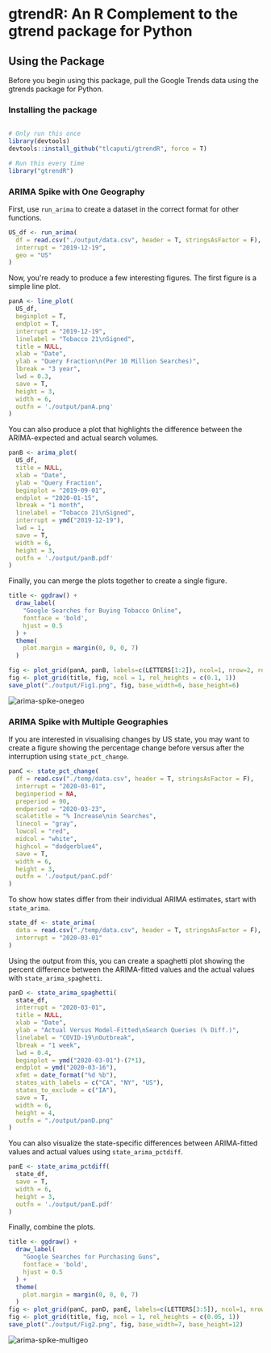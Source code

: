 # gtrendR: An R Complement to the gtrend package for Python

## Using the Package

Before you begin using this package, pull the Google Trends data using the gtrends package for Python.

### Installing the package

```r

# Only run this once
library(devtools)
devtools::install_github("tlcaputi/gtrendR", force = T)

# Run this every time
library("gtrendR")

```

### ARIMA Spike with One Geography

First, use `run_arima` to create a dataset in the correct format for other functions.

```r
US_df <- run_arima(
  df = read.csv("./output/data.csv", header = T, stringsAsFactor = F),
  interrupt = "2019-12-19",
  geo = "US"
)
```

Now, you're ready to produce a few interesting figures. The first figure is a simple line plot.


```r
panA <- line_plot(
  US_df,
  beginplot = T,
  endplot = T,
  interrupt = "2019-12-19",
  linelabel = "Tobacco 21\nSigned",
  title = NULL,
  xlab = "Date",
  ylab = "Query Fraction\n(Per 10 Million Searches)",
  lbreak = "3 year",
  lwd = 0.3,
  save = T,
  height = 3,
  width = 6,
  outfn = './output/panA.png'
)
```

You can also produce a plot that highlights the difference between the ARIMA-expected and actual search volumes.

```r
panB <- arima_plot(
  US_df,
  title = NULL,
  xlab = "Date",
  ylab = "Query Fraction",
  beginplot = "2019-09-01",
  endplot = "2020-01-15",
  lbreak = "1 month",
  linelabel = "Tobacco 21\nSigned",
  interrupt = ymd("2019-12-19"),
  lwd = 1,
  save = T,
  width = 6,
  height = 3,
  outfn = './output/panB.pdf'
)
```

Finally, you can merge the plots together to create a single figure.

```r
title <- ggdraw() +
  draw_label(
    "Google Searches for Buying Tobacco Online",
    fontface = 'bold',
    hjust = 0.5
  ) +
  theme(
    plot.margin = margin(0, 0, 0, 7)
  )

fig <- plot_grid(panA, panB, labels=c(LETTERS[1:2]), ncol=1, nrow=2, rel_heights=c(1,1))
fig <- plot_grid(title, fig, ncol = 1, rel_heights = c(0.1, 1))
save_plot("./output/Fig1.png", fig, base_width=6, base_height=6)
```

![arima-spike-onegeo](images/Fig1.png)


### ARIMA Spike with Multiple Geographies

If you are interested in visualising changes by US state, you may want to create a figure showing the percentage change before versus after the interruption using `state_pct_change`.


```r
panC <- state_pct_change(
  df = read.csv("./temp/data.csv", header = T, stringsAsFactor = F),
  interrupt = "2020-03-01",
  beginperiod = NA,
  preperiod = 90,
  endperiod = "2020-03-23",
  scaletitle = "% Increase\nin Searches",
  linecol = "gray",
  lowcol = "red",
  midcol = "white",
  highcol = "dodgerblue4",
  save = T,
  width = 6,
  height = 3,
  outfn = './output/panC.pdf'
)
```


To show how states differ from their individual ARIMA estimates, start with `state_arima`.

```r
state_df <- state_arima(
  data = read.csv("./temp/data.csv", header = T, stringsAsFactor = F),
  interrupt = "2020-03-01"
)
```


Using the output from this, you can create a spaghetti plot showing the percent difference between the ARIMA-fitted values and the actual values with `state_arima_spaghetti`.


```r
panD <- state_arima_spaghetti(
  state_df,
  interrupt = "2020-03-01",
  title = NULL,
  xlab = "Date",
  ylab = "Actual Versus Model-Fitted\nSearch Queries (% Diff.)",
  linelabel = "COVID-19\nOutbreak",
  lbreak = "1 week",
  lwd = 0.4,
  beginplot = ymd("2020-03-01")-(7*1),
  endplot = ymd("2020-03-16"),
  xfmt = date_format("%d %b"),
  states_with_labels = c("CA", "NY", "US"),
  states_to_exclude = c("IA"),
  save = T,
  width = 6,
  height = 4,
  outfn = "./output/panD.png"
)
```


You can also visualize the state-specific differences between ARIMA-fitted values and actual values using `state_arima_pctdiff`.

```r
panE <- state_arima_pctdiff(
  state_df,
  save = T,
  width = 6,
  height = 3,
  outfn = './output/panE.pdf'
)
```

Finally, combine the plots.


```r
title <- ggdraw() +
  draw_label(
    "Google Searches for Purchasing Guns",
    fontface = 'bold',
    hjust = 0.5
  ) +
  theme(
    plot.margin = margin(0, 0, 0, 7)
  )
fig <- plot_grid(panC, panD, panE, labels=c(LETTERS[3:5]), ncol=1, nrow=3, rel_heights=c(1.1, 1, 1.1))
fig <- plot_grid(title, fig, ncol = 1, rel_heights = c(0.05, 1))
save_plot("./output/Fig2.png", fig, base_width=7, base_height=12)
```

![arima-spike-multigeo](images/Fig2.png)
